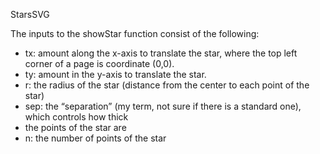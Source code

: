 StarsSVG


The inputs to the showStar function consist of the following:
- tx: amount along the x-axis to translate the star, where the top left corner of a page is
coordinate (0,0).
- ty: amount in the y-axis to translate the star.
- r: the radius of the star (distance from the center to each point of the star)
- sep: the “separation” (my term, not sure if there is a standard one), which controls how thick
- the points of the star are
- n: the number of points of the star
